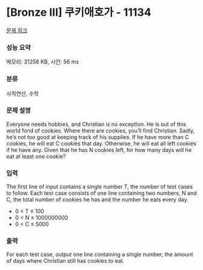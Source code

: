 # [Bronze III] 쿠키애호가 - 11134 

[문제 링크](https://www.acmicpc.net/problem/11134) 

### 성능 요약

메모리: 31256 KB, 시간: 56 ms

### 분류

사칙연산, 수학

### 문제 설명

<p>Everyone needs hobbies, and Christian is no exception. He is out of this world fond of cookies. Where there are cookies, you’ll find Christian. Sadly, he’s not too good at keeping track of his supplies. If he have more than C cookies, he will eat C cookies that day. Otherwise, he will eat all left cookies if he have any. Given that he has N cookies left, for how many days will he eat at least one cookie?</p>

### 입력 

 <p>The first line of input contains a single number T, the number of test cases to follow. Each test case consists of one line containing two numbers, N and C, the total number of cookies he has and the number he eats every day.</p>

<ul>
	<li>0 < T ≤ 100</li>
	<li>0 < N ≤ 1000000000</li>
	<li>0 < C ≤ 5000</li>
</ul>

### 출력 

 <p>For each test case, output one line containing a single number, the amount of days where Christian still has cookies to eat.</p>

